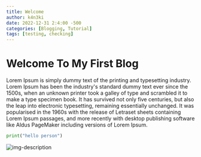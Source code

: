 ```yaml
---
title: Welcome
author: k4n3ki
date: 2022-12-31 2:4:00 -500
categories: [Blogging, Tutorial]
tags: [testing, checking]
---
```


# Welcome To My First Blog

Lorem Ipsum is simply dummy text of the printing and typesetting industry. Lorem Ipsum has been the industry's standard dummy text ever since the 1500s, when an unknown printer took a galley of type and scrambled it to make a type specimen book. It has survived not only five centuries, but also the leap into electronic typesetting, remaining essentially unchanged. It was popularised in the 1960s with the release of Letraset sheets containing Lorem Ipsum passages, and more recently with desktop publishing software like Aldus PageMaker including versions of Lorem Ipsum.

```python
print("hello person")
````

![img-description](https://pbs.twimg.com/profile_images/1548848399037804544/JBy2r7GM_400x400.jpg)
